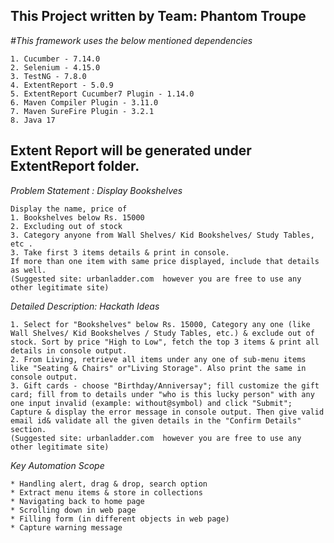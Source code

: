 
**This Project written by Team: Phantom Troupe**
-------------------------------------------------------
*#This framework uses the below mentioned dependencies*
```
1. Cucumber - 7.14.0
2. Selenium - 4.15.0
3. TestNG - 7.8.0
4. ExtentReport - 5.0.9
5. ExtentReport Cucumber7 Plugin - 1.14.0
6. Maven Compiler Plugin - 3.11.0
7. Maven SureFire Plugin - 3.2.1
8. Java 17

```
Extent Report will be generated under ExtentReport folder. 
------------------------------------------------------------

*Problem Statement : Display Bookshelves*
```
Display the name, price of
1. Bookshelves below Rs. 15000 
2. Excluding out of stock
3. Category anyone from Wall Shelves/ Kid Bookshelves/ Study Tables, etc .
3. Take first 3 items details & print in console.
If more than one item with same price displayed, include that details as well.
(Suggested site: urbanladder.com  however you are free to use any other legitimate site)
```
*Detailed Description: Hackath Ideas*
```
1. Select for "Bookshelves" below Rs. 15000, Category any one (like Wall Shelves/ Kid Bookshelves / Study Tables, etc.) & exclude out of stock. Sort by price "High to Low", fetch the top 3 items & print all details in console output.
2. From Living, retrieve all items under any one of sub-menu items like "Seating & Chairs" or"Living Storage". Also print the same in console output.
3. Gift cards - choose "Birthday/Anniversay"; fill customize the gift card; fill from to details under "who is this lucky person" with any one input invalid (example: without@symbol) and click "Submit"; Capture & display the error message in console output. Then give valid email id& validate all the given details in the "Confirm Details" section.
(Suggested site: urbanladder.com  however you are free to use any other legitimate site)
```
*Key Automation Scope*
```
* Handling alert, drag & drop, search option
* Extract menu items & store in collections
* Navigating back to home page
* Scrolling down in web page
* Filling form (in different objects in web page)
* Capture warning message
```
